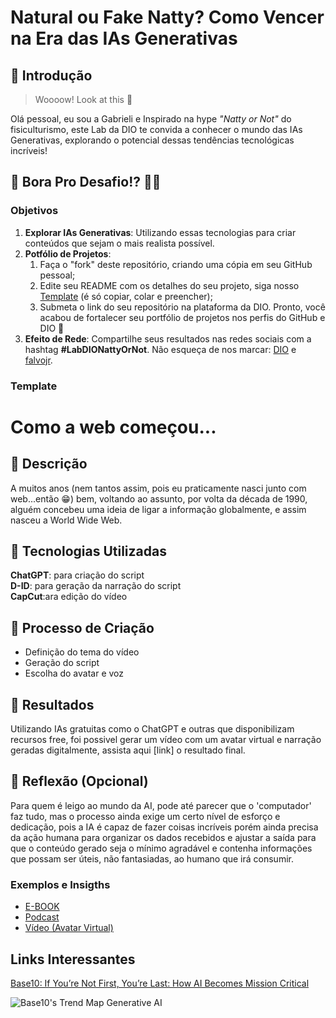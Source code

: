 # Natural ou Fake Natty? Como Vencer na Era das IAs Generativas

## 🚀 Introdução

> Woooow! Look at this 👀

Olá pessoal, eu sou a Gabrieli e Inspirado na hype _"Natty or Not"_ do fisiculturismo, este Lab da DIO te convida a conhecer o mundo das IAs Generativas, explorando o potencial dessas tendências tecnológicas incríveis!

## 🎯 Bora Pro Desafio!? 💪🤓

### Objetivos

1. **Explorar IAs Generativas**: Utilizando essas tecnologias para criar conteúdos que sejam o mais realista possível. 
1. **Potfólio de Projetos**:
    1. Faça o "fork" deste repositório, criando uma cópia em seu GitHub pessoal;
    2. Edite seu README com os detalhes do seu projeto, siga nosso [Template](#template) (é só copiar, colar e preencher);
    3. Submeta o link do seu repositório na plataforma da DIO. Pronto, você acabou de fortalecer seu portfólio de projetos nos perfis do GitHub e DIO 🚀
1. **Efeito de Rede**: Compartilhe seus resultados nas redes sociais com a hashtag **#LabDIONattyOrNot**. Não esqueça de nos marcar: [DIO](https://www.linkedin.com/school/dio-makethechange) e [falvojr](https://www.linkedin.com/in/falvojr).

### Template

# Como a web começou...

## 📒 Descrição
A muitos anos (nem tantos assim, pois eu praticamente nasci junto com web...então 😁) bem, voltando ao assunto, por volta da década de 1990, alguém concebeu uma ideia de ligar a informação globalmente, e assim nasceu a World Wide Web.

## 🤖 Tecnologias Utilizadas

**ChatGPT**: para criação do script </br>
**D-ID**: para geração da narração do script </br>
**CapCut**:ara edição do vídeo</br>

## 🧐 Processo de Criação

- Definição do tema do vídeo
- Geração do script
- Escolha do avatar e voz

## 🚀 Resultados
Utilizando IAs gratuitas como o ChatGPT e outras que disponibilizam recursos free, foi possivel gerar um vídeo com um avatar virtual e narração geradas digitalmente, assista aqui [link] o resultado final.

## 💭 Reflexão (Opcional)

Para quem é leigo ao mundo da AI, pode até parecer que o 'computador' faz tudo, mas o processo ainda exige um certo nível de esforço e dedicação, pois a IA é capaz de fazer coisas incríveis porém ainda precisa da ação humana para organizar os dados recebidos e ajustar a saída para que o conteúdo gerado seja o mínimo agradável e contenha informações que possam ser úteis, não fantasiadas, ao humano que irá consumir.

### Exemplos e Insigths

- [E-BOOK](https://github.com/GabrieliMendesNicolodi/prompts-for-article-generate-by-ia)
- [Podcast](https://github.com/GabrieliMendesNicolodi/prompts-for-podcast-generate-by-ia)
- [Vídeo (Avatar Virtual)](/exemplos/VIDEO.md)

## Links Interessantes

[Base10: If You’re Not First, You’re Last: How AI Becomes Mission Critical](https://base10.vc/post/generative-ai-mission-critical/)

![Base10's Trend Map Generative AI](https://github.com/digitalinnovationone/lab-natty-or-not/assets/730492/f4df26e8-f8f7-4419-8252-c69d73ea930c)
